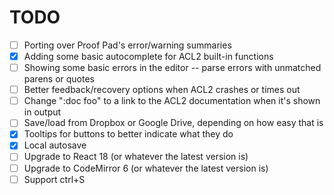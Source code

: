 # TODO

- [ ] Porting over Proof Pad's error/warning summaries
- [x] Adding some basic autocomplete for ACL2 built-in functions
- [ ] Showing some basic errors in the editor -- parse errors with unmatched
      parens or quotes
- [ ] Better feedback/recovery options when ACL2 crashes or times out
- [ ] Change ":doc foo" to a link to the ACL2 documentation when it's shown in
      output
- [ ] Save/load from Dropbox or Google Drive, depending on how easy that is
- [x] Tooltips for buttons to better indicate what they do
- [x] Local autosave
- [ ] Upgrade to React 18 (or whatever the latest version is)
- [ ] Upgrade to CodeMirror 6 (or whatever the latest version is)
- [ ] Support ctrl+S
